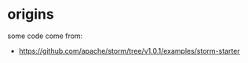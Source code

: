 # origins

some code come from:
- <https://github.com/apache/storm/tree/v1.0.1/examples/storm-starter>